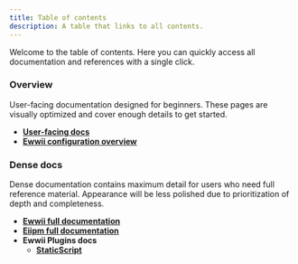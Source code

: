 ```yaml
---
title: Table of contents
description: A table that links to all contents.
---
```


Welcome to the table of contents. Here you can quickly access all documentation and references with a single click.

### Overview

User-facing documentation designed for beginners. These pages are visually optimized and cover enough details to get started.

- **[User-facing docs](https://ewwii-sh.github.io/docs/introduction)**
- **[Ewwii configuration overview](https://ewwii-sh.github.io/docs/configuration/configuration)**

### Dense docs

Dense documentation contains maximum detail for users who need full reference material. Appearance will be less polished due to prioritization of depth and completeness.

- **[Ewwii full documentation](https://ewwii-sh.github.io/ewwii)**
- **[Eiipm full documentation](https://ewwii-sh.github.io/eiipm)**
- **Ewwii Plugins docs**
  - **[StaticScript](https://ewwii-sh.github.io/staticscript)**
